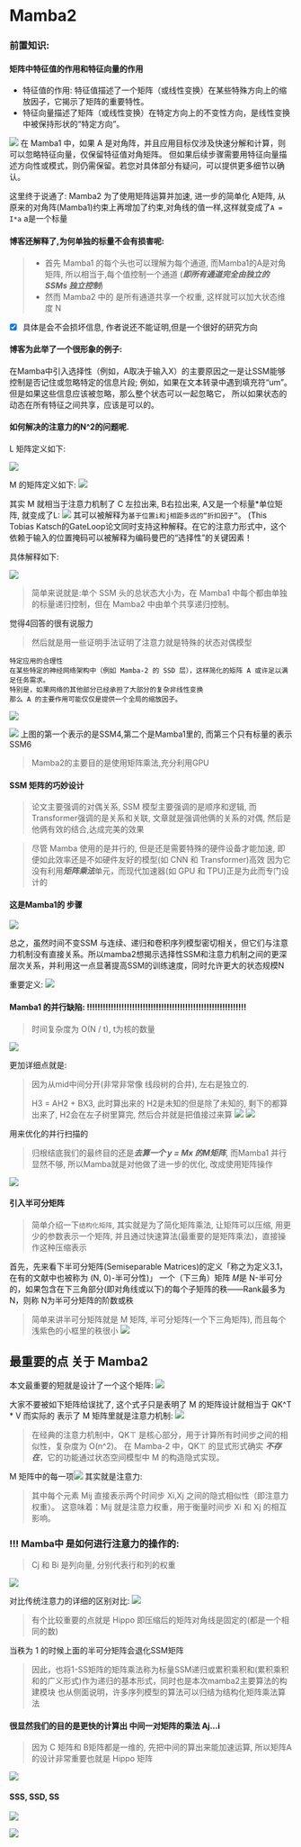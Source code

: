 # Mamba2

### 前置知识:
#### 矩阵中特征值的作用和特征向量的作用
* 特征值的作用: 特征值描述了一个矩阵（或线性变换）在某些特殊方向上的缩放因子，它揭示了矩阵的重要特性。
* 特征向量描述了矩阵（或线性变换）在特定方向上的不变性方向，是线性变换中被保持形状的“特定方向”。

![](https://image.chiullian.cn/img/202412051411385.png)
在 Mamba1 中，如果 A 是对角阵，并且应用目标仅涉及快速分解和计算，则可以忽略特征向量，仅保留特征值对角矩阵。 
但如果后续步骤需要用特征向量描述方向性或模式，则仍需保留。若您对具体部分有疑问，可以提供更多细节以确认。

这里终于说通了:
Mamba2 为了使用矩阵运算并加速, 进一步的简单化 A矩阵, 从原来的对角阵(Mamba1)约束上再增加了约束,对角线的值一样,这样就变成了`A = I*a` a是一个标量

#### 博客还解释了,为何单独的标量不会有损害呢:

> * 首先 Mamba1 的每个头也可以理解为每个通道, 而Mamba1的A是对角矩阵, 所以相当于,每个值控制一个通道 (***即所有通道完全由独立的 SSMs 独立控制***)
> * 然而 Mamba2 中的 是所有通道共享一个权重, 这样就可以加大状态维度 N

 -[x] 具体是会不会损坏信息, 作者说还不能证明,但是一个很好的研究方向

#### 博客为此举了一个很形象的例子:
在Mamba中引入选择性（例如，A取决于输入X）的主要原因之一是让SSM能够控制是否记住或忽略特定的信息片段;
例如，如果在文本转录中遇到填充符“um”。但是如果这些信息应该被忽略，那么整个状态可以一起忽略它，
所以如果状态的动态在所有特征之间共享，应该是可以的。

#### 如何解决的注意力的N^2的问题呢.

L 矩阵定义如下:

![](https://image.chiullian.cn/img/202412051525641.png)

M 的矩阵定义如下:
![](https://image.chiullian.cn/img/202412051527211.png)

其实 M 就相当于注意力机制了 C 左拉出来, B右拉出来, A又是一个标量*单位矩阵, 就变成了L:
![](https://image.chiullian.cn/img/202412051526800.png)
其可以被解释为`基于位置i和j相距多远的“折扣因子”`。
(This Tobias Katsch的GateLoop论文同时支持这种解释。在它的注意力形式中，这个依赖于输入的位置掩码可以被解释为编码曼巴的“选择性”的关键因素！



具体解释如下:

![](https://image.chiullian.cn/img/202412051511386.png)

> 简单来说就是:单个 SSM 头的总状态大小为，在 Mamba1 中每个都由单独的标量递归控制，但在 Mamba2 中由单个共享递归控制。

觉得4回答的很有说服力

> 然后就是用一些证明手法证明了注意力就是特殊的状态对偶模型

```
特定应用的合理性
在某些特定的神经网络架构中（例如 Mamba-2 的 SSD 层），这样简化的矩阵 A 或许足以满足任务需求。
特别是，如果网络的其他部分已经承担了大部分的复杂非线性变换
那么 A 的主要作用可能仅仅是提供一个全局的缩放因子。
```
![](https://image.chiullian.cn/img/202412051420759.png)


![](https://image.chiullian.cn/img/202412051426207.png)
上图的第一个表示的是SSM4,第二个是Mamba1里的, 而第三个只有标量的表示SSM6

> Mamba2的主要目的是使用矩阵乘法,充分利用GPU

#### SSM 矩阵的巧妙设计

> 论文主要强调的对偶关系, 
> SSM 模型主要强调的是顺序和逻辑, 而 Transformer强调的是关系和关联, 文章就是强调他俩的关系的对偶, 然后是他俩有效的结合,达成完美的效果

> 尽管 Mamba 使用的是并行的, 但是还是需要特殊的硬件设备才能加速, 即便如此效率还是不如硬件友好的模型(如 CNN 和 Transformer)高效
> 因为它没有利用***矩阵乘法***单元，而现代加速器(如 GPU 和 TPU)正是为此而专门设计的

#### 这是Mamba1的 步骤

![](https://image.chiullian.cn/img/202411282236051.png)


总之，虽然时间不变SSM 与连续、递归和卷积序列模型密切相关，但它们与注意力机制没有直接关系。所以mamba2想揭示选择性SSM和注意力机制之间的更深层次关系，并利用这一点显著提高SSM的训练速度，同时允许更大的状态规模N

重要定义:
![](https://image.chiullian.cn/img/202411281510677.png)

#### Mamba1 的并行缺陷: !!!!!!!!!!!!!!!!!!!!!!!!!!!!!!!!!!!!!!!!!!!!!!!!!!!!!!!!!!!!
> 时间复杂度为 O(N / t), t为核的数量

![](https://image.chiullian.cn/img/202411282240071.png)

更加详细点就是:
> 因为从mid中间分开(非常非常像 线段树的合并), 左右是独立的. 
> 
> H3 = AH2 + BX3, 此时算出来的 H2是未知的但是除了未知的, 剩下的都算出来了, H2会在左子树里算完, 然后合并就是把值接过来算
> ![](https://image.chiullian.cn/img/202411282304250.png)
![](https://image.chiullian.cn/img/202411282302378.png)

用来优化的并行扫描的

> 归根结底我们的最终目的还是***去算一个 y = Mx 的M矩阵***, 而Mamba1 并行显然不够, 所以Mamba就是对他做了进一步的优化, 改成使用矩阵操作

![](https://image.chiullian.cn/img/202411301640540.png)

#### 引入半可分矩阵
> 简单介绍一下`结构化矩阵`, 其实就是为了简化矩阵乘法, 让矩阵可以压缩, 用更少的参数表示一个矩阵, 并且通过快速算法(最重要的是矩阵乘法)，直接操作这种压缩表示


首先，先来看下半可分矩阵(Semiseparable Matrices)的定义「称之为定义3.1，在有的文献中也被称为 (N, 0)-半可分性)」
一个（下三角）矩阵 𝑀是 N-半可分的，如果包含在下三角部分(即对角线或以下)的每个子矩阵的秩——Rank最多为 N，则称 N为半可分矩阵的阶数或秩

> 简单来讲半可分矩阵就是 M 矩阵, 半可分矩阵(一个下三角矩阵), 而且每个浅紫色的小框里的秩很小
> ![](https://image.chiullian.cn/img/202412022240155.png)


## 最重要的点 关于 Mamba2

本文最重要的短就是设计了一个这个矩阵:
![](https://image.chiullian.cn/img/202412031409137.png)

大家不要被如下矩阵给误扰了, 这个式子只是表明了 M 的矩阵设计就相当于 QK^T * V 而实际的 表示了 M 矩阵里就是注意力机制:
![](https://image.chiullian.cn/img/202412031410401.png)

> 在经典的注意力机制中，QK⊤ 是核心部分，用于计算所有时间步之间的相似性，复杂度为 O(n^2)。
> 在 Mamba-2 中，QK⊤ 的显式形式确实 ***不存在***，它的功能通过状态空间模型中 M 的构造隐式实现。

M 矩阵中的每一项![](https://image.chiullian.cn/img/202412031418859.png) 其实就是注意力:

> 其中每个元素 Mij 直接表示两个时间步 Xi,Xj 之间的隐式相似性（即注意力权重）。 这意味着：Mij 就是注意力权重，用于衡量时间步 Xi 和 Xj 的相互影响。

### !!! Mamba中 是如何进行注意力的操作的:
> Cj 和 Bi 是列向量, 分别代表行和列的权重


![](https://image.chiullian.cn/img/202412031425213.png)


对比传统注意力的详细的区别对比:
![](https://image.chiullian.cn/img/202412031422605.png)

> 有个比较重要的点就是 Hippo 即压缩后的矩阵对角线是固定的(都是一个相同的数)


当秩为 1 的时候上面的半可分矩阵会退化SSM矩阵

> 因此，也将1-SS矩阵的矩阵乘法称为标量SSM递归或累积乘积和(累积乘积和的广义形式)作为递归的基本形式，同时也是本次mamba2主要算法的构建模块
> 也从侧面说明，许多序列模型的算法可以归结为结构化矩阵乘法算法

#### 很显然我们的目的是更快的计算出 中间一对矩阵的乘法 Aj...i
> 因为 C 矩阵和 B矩阵都是一维的, 先把中间的算出来能加速运算, 所以矩阵A的设计非常重要也就是 Hippo 矩阵


![](https://image.chiullian.cn/img/202412041606753.png)

#### SSS, SSD, SS

![](https://image.chiullian.cn/img/202412041611963.png)

![](https://image.chiullian.cn/img/202412041833033.png)
